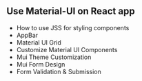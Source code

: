 ## Use Material-UI on React app
* How to use JSS for styling components
* AppBar
* Material UI Grid
* Customize Material UI Components
* Mui Theme Customization
* Mui Form Design
* Form Validation & Submission
<!-- * Mui Table/ DataTable
* MuiPopup Dialog
* Mui Notification
* ConfirmDialog -->

